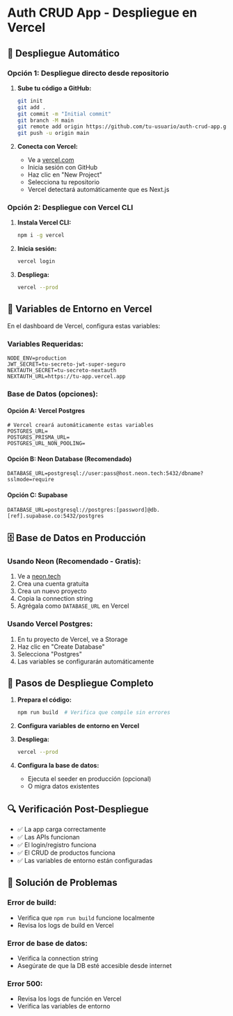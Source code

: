 # Auth CRUD App - Despliegue en Vercel

## 🚀 Despliegue Automático

### Opción 1: Despliegue directo desde repositorio

1. **Sube tu código a GitHub:**
   ```bash
   git init
   git add .
   git commit -m "Initial commit"
   git branch -M main
   git remote add origin https://github.com/tu-usuario/auth-crud-app.git
   git push -u origin main
   ```

2. **Conecta con Vercel:**
   - Ve a [vercel.com](https://vercel.com)
   - Inicia sesión con GitHub
   - Haz clic en "New Project"
   - Selecciona tu repositorio
   - Vercel detectará automáticamente que es Next.js

### Opción 2: Despliegue con Vercel CLI

1. **Instala Vercel CLI:**
   ```bash
   npm i -g vercel
   ```

2. **Inicia sesión:**
   ```bash
   vercel login
   ```

3. **Despliega:**
   ```bash
   vercel --prod
   ```

## 🔧 Variables de Entorno en Vercel

En el dashboard de Vercel, configura estas variables:

### Variables Requeridas:
```
NODE_ENV=production
JWT_SECRET=tu-secreto-jwt-super-seguro
NEXTAUTH_SECRET=tu-secreto-nextauth
NEXTAUTH_URL=https://tu-app.vercel.app
```

### Base de Datos (opciones):

#### Opción A: Vercel Postgres
```
# Vercel creará automáticamente estas variables
POSTGRES_URL=
POSTGRES_PRISMA_URL=
POSTGRES_URL_NON_POOLING=
```

#### Opción B: Neon Database (Recomendado)
```
DATABASE_URL=postgresql://user:pass@host.neon.tech:5432/dbname?sslmode=require
```

#### Opción C: Supabase
```
DATABASE_URL=postgresql://postgres:[password]@db.[ref].supabase.co:5432/postgres
```

## 🗄️ Base de Datos en Producción

### Usando Neon (Recomendado - Gratis):

1. Ve a [neon.tech](https://neon.tech)
2. Crea una cuenta gratuita
3. Crea un nuevo proyecto
4. Copia la connection string
5. Agrégala como `DATABASE_URL` en Vercel

### Usando Vercel Postgres:

1. En tu proyecto de Vercel, ve a Storage
2. Haz clic en "Create Database"
3. Selecciona "Postgres"
4. Las variables se configurarán automáticamente

## 📝 Pasos de Despliegue Completo

1. **Prepara el código:**
   ```bash
   npm run build  # Verifica que compile sin errores
   ```

2. **Configura variables de entorno en Vercel**

3. **Despliega:**
   ```bash
   vercel --prod
   ```

4. **Configura la base de datos:**
   - Ejecuta el seeder en producción (opcional)
   - O migra datos existentes

## 🔍 Verificación Post-Despliegue

- ✅ La app carga correctamente
- ✅ Las APIs funcionan
- ✅ El login/registro funciona
- ✅ El CRUD de productos funciona
- ✅ Las variables de entorno están configuradas

## 🐛 Solución de Problemas

### Error de build:
- Verifica que `npm run build` funcione localmente
- Revisa los logs de build en Vercel

### Error de base de datos:
- Verifica la connection string
- Asegúrate de que la DB esté accesible desde internet

### Error 500:
- Revisa los logs de función en Vercel
- Verifica las variables de entorno
